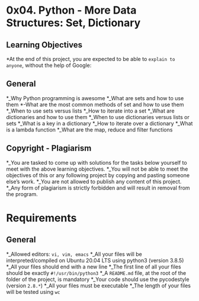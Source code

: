 # 0x04. Python - More Data Structures: Set, Dictionary

## Learning Objectives

*At the end of this project, you are expected to be able to `explain to anyone`, without the help of Google:

## General

*_Why Python programming is awesome
*_What are sets and how to use them
*-What are the most common methods of set and how to use them
*_When to use sets versus lists
*_How to iterate into a set
*_What are dictionaries and how to use them
*_When to use dictionaries versus lists or sets
*_What is a key in a dictionary
*_How to iterate over a dictionary
*_What is a lambda function
*_What are the map, reduce and filter functions

## Copyright - Plagiarism

*_You are tasked to come up with solutions for the tasks below yourself to meet with the above learning objectives.
*_You will not be able to meet the objectives of this or any following project by copying and pasting someone else’s work.
*_You are not allowed to publish any content of this project.
*_Any form of plagiarism is strictly forbidden and will result in removal from the program.

# Requirements

## General

*_Allowed editors: `vi, vim, emacs`
*_All your files will be interpreted/compiled on Ubuntu 20.04 LTS using python3 (version 3.8.5)
*_All your files should end with a new line
*_The first line of all your files should be exactly `#!/usr/bin/python3`
*_A `README.md` file, at the root of the folder of the project, is mandatory
*_Your code should use the pycodestyle (version `2.8.*`)
*_All your files must be executable
*_The length of your files will be tested using `wc`

